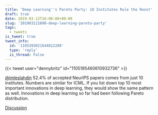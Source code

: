 ```yaml
---
title: 'Deep Learning''s Pareto Party: 10 Institutes Rule the Roost'
draft: true
date: 2019-03-12T16:00:08+00:00
slug: '201903121600-deep-learning-pareto-party'
tags:
  - tweets
is_tweet: true
tweet_info:
  id: '1105393021644812288'
  type: 'reply'
  is_thread: False
---
```




{{< tweet user="dennybritz" id="1105195460610932736" >}}

[@imleslahdin](https://x.com/imleslahdin) 52.4% of accepted NeurIPS papers comes from just 10 institutes. Numbers are similar for ICML. If you list down top 10 most important innovations in deep learning, they would show the same pattern as well. Innovations in deep learning so far had been following Pareto distribution.

[Discussion](https://x.com/sytelus/status/1105393021644812288)
